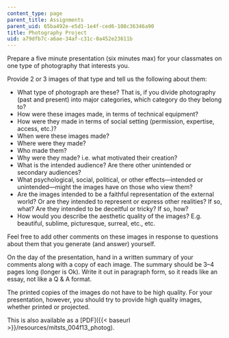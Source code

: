 ```yaml
---
content_type: page
parent_title: Assignments
parent_uid: 65ba492e-e5d1-1e4f-ced6-108c36346a90
title: Photography Project
uid: a79dfb7c-a6ae-34af-c31c-0a452e23611b
---
```


Prepare a five minute presentation (six minutes max) for your classmates on one type of photography that interests you.

Provide 2 or 3 images of that type and tell us the following about them:

*   What type of photograph are these? That is, if you divide photography (past and present) into major categories, which category do they belong to?
*   How were these images made, in terms of technical equipment?
*   How were they made in terms of social setting (permission, expertise, access, etc.)?
*   When were these images made?
*   Where were they made?
*   Who made them?
*   Why were they made? i.e. what motivated their creation?
*   What is the intended audience? Are there other unintended or secondary audiences?
*   What psychological, social, political, or other effects—intended or unintended—might the images have on those who view them?
*   Are the images intended to be a faithful representation of the external world? Or are they intended to represent or express other realities? If so, what? Are they intended to be deceitful or tricky? If so, how?
*   How would you describe the aesthetic quality of the images? E.g. beautiful, sublime, picturesque, surreal, etc., etc.

Feel free to add other comments on these images in response to questions about them that you generate (and answer) yourself.

On the day of the presentation, hand in a written summary of your comments along with a copy of each image. The summary should be 3–4 pages long (longer is Ok). Write it out in paragraph form, so it reads like an essay, not like a Q & A format.

The printed copies of the images do not have to be high quality. For your presentation, however, you should try to provide high quality images, whether printed or projected.

This is also available as a [PDF]({{< baseurl >}}/resources/mitsts_004f13_photog).
